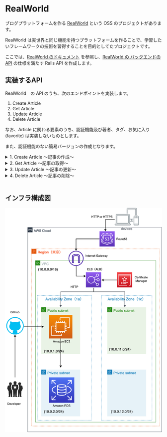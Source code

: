 # RealWorld

ブログプラットフォームを作る [RealWorld](https://github.com/gothinkster/realworld/tree/main) という OSS のプロジェクトがあります。

RealWorld は実世界と同じ機能を持つプラットフォームを作ることで、学習したいフレームワークの技術を習得することを目的としてたプロジェクトです。

ここでは、[RealWorld のドキュメント](https://realworld-docs.netlify.app/docs/intro) を参照し、[RealWorld の バックエンドの API](https://realworld-docs.netlify.app/docs/specs/backend-specs/introduction) の仕様を満たす Rails API を作成します。



## 実装するAPI

RealWorld　の API のうち、次のエンドポイントを実装します。

1. Create Article
2. Get Article
3. Update Article
4. Delete Article

なお、Article に関わる要素のうち、認証機能及び著者、タグ、お気に入り(favorite) は実装しないものとします。

また、認証機能のない簡易バージョンの作成となります。


<details>
  <summary>1. Create Article 〜記事の作成〜</summary>

記事を作成するためのエンドポイントを実装します。
- **エンドポイント**
```
POST /api/articles
```

- **リクエストボディ**
```json
{
  "article": {
    "title": "The return of Otani",
    "description": "Major League Baseball News.",
    "body": "Otani hit three consecutive home runs."
  }
}
```

- **レスポンスボディ**
```json
{
    "article": {
        "slug": "the-return-of-otani",
        "title": "The return of Otani",
        "description": "Major League Baseball News.",
        "body": "Otani hit three consecutive home runs.",
        "createdAt": "2023-06-22T11:59:38.145Z",
        "updatedAt": "2023-06-22T11:59:38.145Z"
    }
}
```
</details>


<details>
  <summary>2. Get Article 〜記事の取得〜</summary>

記事を取得するためのエンドポイントを実装します。
- **エンドポイント**
```
GET /api/articles/:slug

ex) GET /api/articles/the-return-of-otani
```

- **レスポンスボディ**
```json
{
  "article": {
    "slug": "the-return-of-otani",
        "title": "The return of Otani",
        "description": "Major League Baseball News.",
        "body": "Otani hit three consecutive home runs.",
        "createdAt": "2023-06-22T11:59:38.145Z",
        "updatedAt": "2023-06-22T11:59:38.145Z"
    }
}
```
</details>

<details>
  <summary>3. Update Article 〜記事の更新〜</summary>

記事を更新するためのエンドポイントを実装します。

- **エンドポイント**
```
PUT /api/articles/:slug

ex) PUT /api/articles/the-return-of-otani
```

- **リクエストボディ**
  - title：「Shohei」を追加
  - body：「three」→「five」へ変更
```json
{
  "article": {
    "title": "The return of Shohei Otani",
    "body": "Otani hit five consecutive home runs."
  }
}
```

- **レスポンスボディ**
```json
{
  "article": {
    "slug": "the-return-of-shohei-otani",
        "title": "The return of Shohei Otani",
        "description": "Major League Baseball News.",
        "body": "Otani hit five consecutive home runs.",
        "createdAt": "2023-06-22T11:59:38.145Z",
        "updatedAt": "2023-06-22T12:13:13.144Z"
    }
}
```
</details>


<details>
  <summary>4. Delete Article 〜記事の削除〜</summary>

記事を削除するためのエンドポイントを実装します。

- **エンドポイント**
```
DELETE /api/articles/:slug

ex) PUT /api/articles/the-return-of-shohei-otani
```
</details>

<br>

## インフラ構成図

![RealWorldインフラ構成図](documents/RealWorld_aws_infra.png "インフラ構成図")
